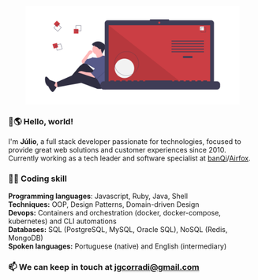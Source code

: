 
<img style="display: block; height: 200px; margin: auto;" src="https://github.com/juliogc/juliogc/raw/master/images/code_thinking.png" />

### 👋🌎 Hello, world!

I'm **Júlio**, a full stack developer passionate for technologies, focused to provide great web solutions and customer experiences since 2010. Currently working as a tech leader and software specialist at [banQi](https://banqi.com.br/)/[Airfox](https://airfox.com/).

### 👨‍💻 Coding skill

**Programming languages**: Javascript, Ruby, Java, Shell<br/>
**Techniques:** OOP, Design Patterns, Domain-driven Design<br/>
**Devops:** Containers and orchestration (docker, docker-compose, kubernetes) and CLI automations<br/>
**Databases:** SQL (PostgreSQL, MySQL, Oracle SQL), NoSQL (Redis, MongoDB)<br/>
**Spoken languages:** Portuguese (native) and English (intermediary)<br/>


### 📫 We can keep in touch at [jgcorradi@gmail.com](mailto:jgcorradi@gmail.com)
